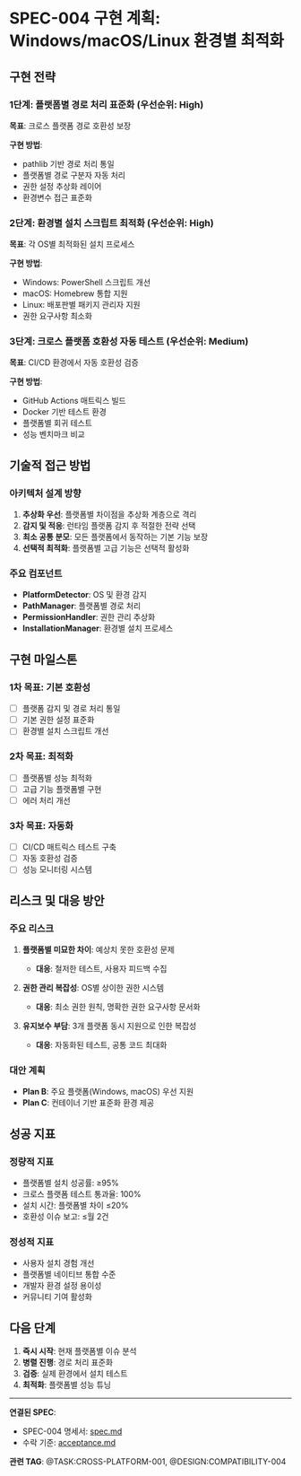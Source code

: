 # SPEC-004 구현 계획: Windows/macOS/Linux 환경별 최적화

## 구현 전략

### 1단계: 플랫폼별 경로 처리 표준화 (우선순위: High)

**목표**: 크로스 플랫폼 경로 호환성 보장

**구현 방법**:

- pathlib 기반 경로 처리 통일
- 플랫폼별 경로 구분자 자동 처리
- 권한 설정 추상화 레이어
- 환경변수 접근 표준화

### 2단계: 환경별 설치 스크립트 최적화 (우선순위: High)

**목표**: 각 OS별 최적화된 설치 프로세스

**구현 방법**:

- Windows: PowerShell 스크립트 개선
- macOS: Homebrew 통합 지원
- Linux: 배포판별 패키지 관리자 지원
- 권한 요구사항 최소화

### 3단계: 크로스 플랫폼 호환성 자동 테스트 (우선순위: Medium)

**목표**: CI/CD 환경에서 자동 호환성 검증

**구현 방법**:

- GitHub Actions 매트릭스 빌드
- Docker 기반 테스트 환경
- 플랫폼별 회귀 테스트
- 성능 벤치마크 비교

## 기술적 접근 방법

### 아키텍처 설계 방향

1. **추상화 우선**: 플랫폼별 차이점을 추상화 계층으로 격리
2. **감지 및 적응**: 런타임 플랫폼 감지 후 적절한 전략 선택
3. **최소 공통 분모**: 모든 플랫폼에서 동작하는 기본 기능 보장
4. **선택적 최적화**: 플랫폼별 고급 기능은 선택적 활성화

### 주요 컴포넌트

- **PlatformDetector**: OS 및 환경 감지
- **PathManager**: 플랫폼별 경로 처리
- **PermissionHandler**: 권한 관리 추상화
- **InstallationManager**: 환경별 설치 프로세스

## 구현 마일스톤

### 1차 목표: 기본 호환성

- [ ] 플랫폼 감지 및 경로 처리 통일
- [ ] 기본 권한 설정 표준화
- [ ] 환경별 설치 스크립트 개선

### 2차 목표: 최적화

- [ ] 플랫폼별 성능 최적화
- [ ] 고급 기능 플랫폼별 구현
- [ ] 에러 처리 개선

### 3차 목표: 자동화

- [ ] CI/CD 매트릭스 테스트 구축
- [ ] 자동 호환성 검증
- [ ] 성능 모니터링 시스템

## 리스크 및 대응 방안

### 주요 리스크

1. **플랫폼별 미묘한 차이**: 예상치 못한 호환성 문제
   - **대응**: 철저한 테스트, 사용자 피드백 수집

2. **권한 관리 복잡성**: OS별 상이한 권한 시스템
   - **대응**: 최소 권한 원칙, 명확한 권한 요구사항 문서화

3. **유지보수 부담**: 3개 플랫폼 동시 지원으로 인한 복잡성
   - **대응**: 자동화된 테스트, 공통 코드 최대화

### 대안 계획

- **Plan B**: 주요 플랫폼(Windows, macOS) 우선 지원
- **Plan C**: 컨테이너 기반 표준화 환경 제공

## 성공 지표

### 정량적 지표

- 플랫폼별 설치 성공률: ≥95%
- 크로스 플랫폼 테스트 통과율: 100%
- 설치 시간: 플랫폼별 차이 ≤20%
- 호환성 이슈 보고: ≤월 2건

### 정성적 지표

- 사용자 설치 경험 개선
- 플랫폼별 네이티브 통합 수준
- 개발자 환경 설정 용이성
- 커뮤니티 기여 활성화

## 다음 단계

1. **즉시 시작**: 현재 플랫폼별 이슈 분석
2. **병렬 진행**: 경로 처리 표준화
3. **검증**: 실제 환경에서 설치 테스트
4. **최적화**: 플랫폼별 성능 튜닝

---

**연결된 SPEC**:

- SPEC-004 명세서: [spec.md](./spec.md)
- 수락 기준: [acceptance.md](./acceptance.md)

**관련 TAG**: @TASK:CROSS-PLATFORM-001, @DESIGN:COMPATIBILITY-004
